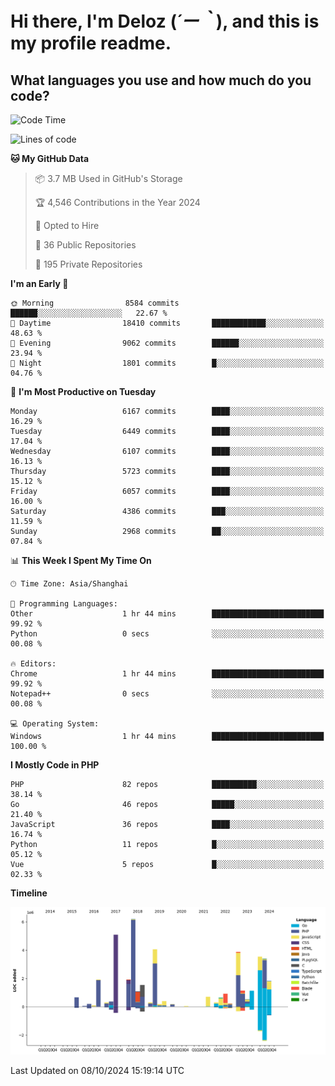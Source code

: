 # **Hi there, I'm Deloz (*´ー｀*), and this is my profile readme.**

## **What languages you use and how much do you code?**

<!--START_SECTION:waka-->
![Code Time](http://img.shields.io/badge/Code%20Time-4%2C768%20hrs%204%20mins-blue)

![Lines of code](https://img.shields.io/badge/From%20Hello%20World%20I%27ve%20Written-42.5%20million%20lines%20of%20code-blue)

**🐱 My GitHub Data** 

> 📦 3.7 MB Used in GitHub's Storage 
 > 
> 🏆 4,546 Contributions in the Year 2024
 > 
> 💼 Opted to Hire
 > 
> 📜 36 Public Repositories 
 > 
> 🔑 195 Private Repositories 
 > 
**I'm an Early 🐤** 

```text
🌞 Morning                8584 commits        ██████░░░░░░░░░░░░░░░░░░░   22.67 % 
🌆 Daytime                18410 commits       ████████████░░░░░░░░░░░░░   48.63 % 
🌃 Evening                9062 commits        ██████░░░░░░░░░░░░░░░░░░░   23.94 % 
🌙 Night                  1801 commits        █░░░░░░░░░░░░░░░░░░░░░░░░   04.76 % 
```
📅 **I'm Most Productive on Tuesday** 

```text
Monday                   6167 commits        ████░░░░░░░░░░░░░░░░░░░░░   16.29 % 
Tuesday                  6449 commits        ████░░░░░░░░░░░░░░░░░░░░░   17.04 % 
Wednesday                6107 commits        ████░░░░░░░░░░░░░░░░░░░░░   16.13 % 
Thursday                 5723 commits        ████░░░░░░░░░░░░░░░░░░░░░   15.12 % 
Friday                   6057 commits        ████░░░░░░░░░░░░░░░░░░░░░   16.00 % 
Saturday                 4386 commits        ███░░░░░░░░░░░░░░░░░░░░░░   11.59 % 
Sunday                   2968 commits        ██░░░░░░░░░░░░░░░░░░░░░░░   07.84 % 
```


📊 **This Week I Spent My Time On** 

```text
🕑︎ Time Zone: Asia/Shanghai

💬 Programming Languages: 
Other                    1 hr 44 mins        █████████████████████████   99.92 % 
Python                   0 secs              ░░░░░░░░░░░░░░░░░░░░░░░░░   00.08 % 

🔥 Editors: 
Chrome                   1 hr 44 mins        █████████████████████████   99.92 % 
Notepad++                0 secs              ░░░░░░░░░░░░░░░░░░░░░░░░░   00.08 % 

💻 Operating System: 
Windows                  1 hr 44 mins        █████████████████████████   100.00 % 
```

**I Mostly Code in PHP** 

```text
PHP                      82 repos            ██████████░░░░░░░░░░░░░░░   38.14 % 
Go                       46 repos            █████░░░░░░░░░░░░░░░░░░░░   21.40 % 
JavaScript               36 repos            ████░░░░░░░░░░░░░░░░░░░░░   16.74 % 
Python                   11 repos            █░░░░░░░░░░░░░░░░░░░░░░░░   05.12 % 
Vue                      5 repos             █░░░░░░░░░░░░░░░░░░░░░░░░   02.33 % 
```



**Timeline**

![Lines of Code chart](https://raw.githubusercontent.com/deloz/deloz/main/assets/bar_graph.png)


 Last Updated on 08/10/2024 15:19:14 UTC
<!--END_SECTION:waka-->
